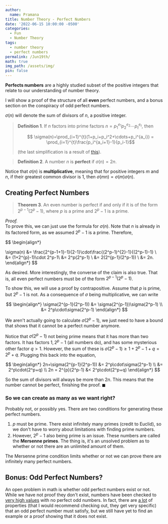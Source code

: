 ```yaml
---
author:
  name: Pramana
title: Number Theory - Perfect Numbers
date: '2022-06-15 10:00:00 -0500'
categories:
  - Fun
  - Number Theory
tags:
  - number theory
  - perfect numbers
permalink: /Jun19th/
math: true
img_path: /assets/img/
pin: false
---
```


**Perfects numbers** are a highly studied subset of the positive integers
that relate to our understanding of number theory. 

I will show a proof of the structure of all **even** perfect numbers,
and a bonus section on the conspiracy of odd perfect numbers.

$\sigma(n)$ will denote the sum of divisors of 
$n$, a positive integer.

> **Definition 1**. If $n$ factors into prime factors 
> $n = p_1^{e_1}p_2^{e_2}\cdots p_t^{e_t}$, then
> 
> $$ \sigma(n)=\prod_{i=1}^{t}(1+p_i+p_i^2+\cdots+p_i^{a_i}) = \prod_{i=1}^{t}\frac{p_i^{a_i+1}-1}{p_i-1}$$
> 
> (the last simplification is a result of [this](https://math.stackexchange.com/questions/900869/prove-xn-1-x-1xn-1xn-2-x1)).

> **Definition 2**. A number $n$ is **perfect** if 
> $\sigma(n)=2n$.

Notice that $\sigma(n)$ is **multiplicative**, meaning that for positive
integers $m$ and $n$, if their greatest common divisor is $1$, then 
$\sigma(mn)=\sigma(m)\sigma(n)$.

## Creating Perfect Numbers

> **Theorem 3**. An even number is perfect if and only if it is 
> of the form 
> $2^{p-1}(2^p-1)$, where 
> $p$ is a prime and 
> $2^p-1$ is a prime.

*Proof.*  
To prove this, we can just use the formula for 
$\sigma(n)$. Note that $n$ is already in its factored form, as we assumed
$2^p-1$ is a prime. Therefore, 

$$
\begin{align*} 

\sigma(n) &= \frac{2^{p-1+1}-1}{2-1}\cdot\frac{(2^p-1)^{2}-1}{(2^p-1)-1} \\
&= (1+2^{p}-1)\cdot 2^p-1\\
&= 2^p(2^p-1) \\
&= 2(2^{p-1}(2^p-1)) \\
&= 2n.
\end{align*}
$$

As desired. More interestingly, the converse of the claim is also true. 
That is, all even perfect numbers must be of the form $2^{p-1}(2^p-1)$.

To show this, we will use a proof by contrapositive. Assume that $p$
is prime, but $2^p-1$ is not. As a consequence of $\sigma$ being 
multiplicative, we can write 

$$ 
\begin{align*}
\sigma(2^{p-1}(2^p-1)) &= \sigma(2^{p-1})\sigma(2^p-1) \\
&= 2^p\cdot\sigma(2^p-1)
\end{align*}
$$

We aren't actually going to calculate $\sigma(2^p-1)$, we just need 
to have a bound that shows that it cannot be a perfect number anymore. 

Notice that $\sigma(2^p-1)$ not being prime means that it has more than
two factors. It has factors $1,2^p-1$ (all numbers do), and has some
mysterious other factor $q > 1$. However, the sum of these is 
$\sigma(2^p-1) \geq 1+2^p-1+q = 2^p+q$. Plugging this back into the equation,

$$ 
\begin{align*}
2n=\sigma(2^{p-1}(2^p-1)) &= 2^p\cdot\sigma(2^p-1) \\ 
&= 2^p\cdot(2^p+q) \\ 
2n = 2^{p}(2^p-1) &< 2^p\cdot(2^p+q)
\end{align*}
$$

So the sum of divisors will always be more than $2n$. This means that the
number cannot be perfect, finishing the proof.
$\blacksquare$

### So we can create as many as we want right?

Probably not, or possibly yes. There are two conditions for generating
these perfect numbers. 

1. $p$ must be prime. There exist infinitely many primes (credit to Euclid), so we don't have to worry about limitations with finding prime numbers.
2. However, $2^p-1$ also being prime is an issue. These numbers are called the **Mersenne primes**. The thing is, it's an unsolved problem as to whether or not there are an unlimited amount of them. 

The Mersenne prime condition limits whether or not we can prove 
there are infinitely many perfect numbers.

## Bonus: Odd Perfect Numbers?

An open problem in math is whether odd perfect numbers exist or not. 
While we have not proof they don't exist, numbers have been checked 
to [very high values](https://www.lirmm.fr/~ochem/opn/opn.pdf)
with no perfect odd numbers.
In fact, there are [a lot](https://en.wikipedia.org/wiki/Perfect_number#Odd_perfect_numbers) of properties (that I
would recommend checking out, they get very specific) that an odd perfect
number must satisfy, but we still have yet to find an example or a 
proof showing that it does not exist. 
